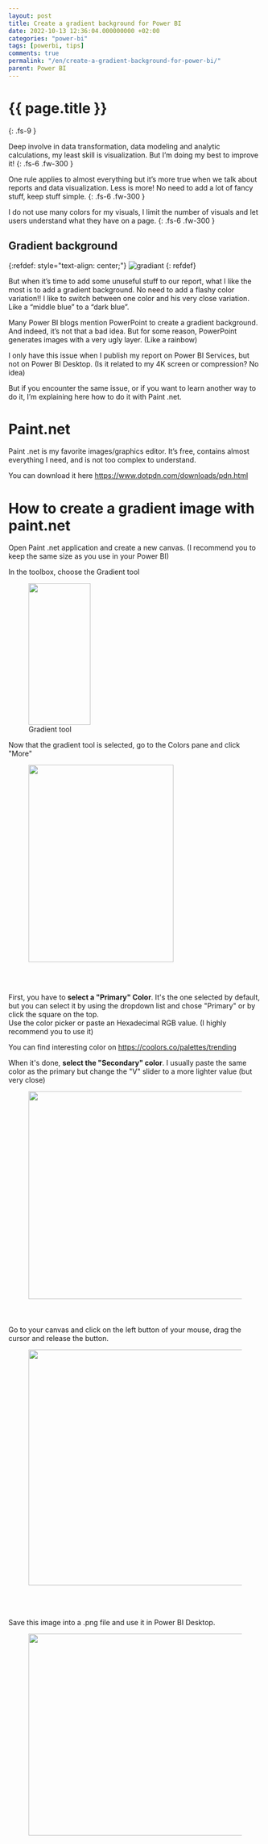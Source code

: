 ```yaml
---
layout: post
title: Create a gradient background for Power BI
date: 2022-10-13 12:36:04.000000000 +02:00
categories: "power-bi"
tags: [powerbi, tips]
comments: true
permalink: "/en/create-a-gradient-background-for-power-bi/"
parent: Power BI
---
```

# {{ page.title }}
{: .fs-9 }

Deep involve in data transformation, data modeling and analytic calculations, my least skill is visualization. But I’m doing my best to improve it!
{: .fs-6 .fw-300 }

One rule applies to almost everything but it’s more true when we talk about reports and data visualization.
Less is more! No need to add a lot of fancy stuff, keep stuff simple.
{: .fs-6 .fw-300 }

I do not use many colors for my visuals, I limit the number of visuals and let users understand what they have on a page.
{: .fs-6 .fw-300 }



## Gradient background

{:refdef: style="text-align: center;"}
![gradiant](../../assets/2022/10/gradiant.jpg)
{: refdef}

<p>But when it’s time to add some unuseful stuff to our report, what I like the most is to add a gradient background. No need to add a flashy color variation!! I like to switch between one color and his very close variation. Like a “middle blue” to a “dark blue”.</p>
<p><!-- /wp:paragraph --></p>
<p><!-- wp:paragraph --></p>
<p>Many Power BI blogs mention PowerPoint to create a gradient background. And indeed, it’s not that a bad idea. But for some reason, PowerPoint generates images with a very ugly layer. (Like a rainbow)</p>
<p><!-- /wp:paragraph --></p>
<p><!-- wp:paragraph --></p>
<p>I only have this issue when I publish my report on Power BI Services, but not on Power BI Desktop. (Is it related to my 4K screen or compression? No idea)</p>
<p><!-- /wp:paragraph --></p>
<p><!-- wp:paragraph --></p>
<p>But if you encounter the same issue, or if you want to learn another way to do it, I’m explaining here how to do it with Paint .net.</p>
<p><!-- /wp:paragraph --></p>
<p><!-- wp:block {"ref":5367} /--></p>
<p><!-- wp:heading {"level":1} --></p>
<h1>Paint.net</h1>
<p><!-- /wp:heading --></p>
<p><!-- wp:paragraph --></p>
<p>Paint .net is my favorite images/graphics editor. It’s free, contains almost everything I need, and is not too complex to understand.</p>
<p><!-- /wp:paragraph --></p>
<p><!-- wp:paragraph --></p>
<p>You can download it here <a href="https://www.dotpdn.com/downloads/pdn.html">https://www.dotpdn.com/downloads/pdn.html</a></p>
<p><!-- /wp:paragraph --></p>
<p><!-- wp:block {"ref":5367} /--></p>
<p><!-- wp:heading {"level":1} --></p>
<h1>How to create a gradient image with paint.net</h1>
<p><!-- /wp:heading --></p>
<p><!-- wp:paragraph --></p>
<p>Open Paint .net application and create a new canvas. (I recommend you to keep the same size as you use in your Power BI)</p>
<p><!-- /wp:paragraph --></p>
<p><!-- wp:paragraph --></p>
<p>In the toolbox, choose the Gradient tool</p>
<p><!-- /wp:paragraph --></p>
<p><!-- wp:image {"align":"center","id":5356,"width":123,"height":281,"sizeSlug":"full","linkDestination":"none"} --></p>
<figure class="wp-block-image aligncenter size-full is-resized"><img src="{{ site.baseurl }}/assets/2022/10/1.png" alt="" class="wp-image-5356" width="123" height="281" /><br />
<figcaption>Gradient tool</figcaption>
</figure>
<p><!-- /wp:image --></p>
<p><!-- wp:paragraph --></p>
<p>Now that the gradient tool is selected, go to the Colors pane and click "More"</p>
<p><!-- /wp:paragraph --></p>
<p><!-- wp:image {"align":"center","id":5357,"width":288,"height":391,"sizeSlug":"full","linkDestination":"none"} --></p>
<figure class="wp-block-image aligncenter size-full is-resized"><img src="{{ site.baseurl }}/assets/2022/10/2_Primary_Secondary.png" alt="" class="wp-image-5357" width="288" height="391" /></figure>
<p><!-- /wp:image --></p>
<p><!-- wp:spacer {"height":"33px"} --></p>
<div style="height:33px" aria-hidden="true" class="wp-block-spacer"></div>
<p><!-- /wp:spacer --></p>
<p><!-- wp:paragraph --></p>
<p>First, you have to <strong>select a "Primary" Color</strong>. It's the one selected by default, but you can select it by using the dropdown list and chose "Primary" or by click the square on the top.<br />Use the color picker or paste an Hexadecimal RGB value. (I highly recommend you to use it)</p>
<p><!-- /wp:paragraph --></p>
<p><!-- wp:paragraph --></p>
<p>You can find interesting color on <a href="https://coolors.co/palettes/trending">https://coolors.co/palettes/trending</a></p>
<p><!-- /wp:paragraph --></p>
<p><!-- wp:paragraph --></p>
<p>When it's done, <strong>select the "Secondary" color</strong>. I usually paste the same color as the primary but change the "V" slider to a more lighter value (but very close)</p>
<p><!-- /wp:paragraph --></p>
<p><!-- wp:image {"align":"center","id":5358,"width":484,"height":412,"sizeSlug":"full","linkDestination":"none"} --></p>
<figure class="wp-block-image aligncenter size-full is-resized"><img src="{{ site.baseurl }}/assets/2022/10/3_Hexa.png" alt="" class="wp-image-5358" width="484" height="412" /></figure>
<p><!-- /wp:image --></p>
<p><!-- wp:spacer {"height":"24px"} --></p>
<div style="height:24px" aria-hidden="true" class="wp-block-spacer"></div>
<p><!-- /wp:spacer --></p>
<p><!-- wp:paragraph --></p>
<p>Go to your canvas and click on the left button of your mouse, drag the cursor and release the button.</p>
<p><!-- /wp:paragraph --></p>
<p><!-- wp:image {"align":"center","id":5359,"width":622,"height":467,"sizeSlug":"large","linkDestination":"none"} --></p>
<figure class="wp-block-image aligncenter size-large is-resized"><img src="{{ site.baseurl }}/assets/2022/10/4_Draw-1024x770.png" alt="" class="wp-image-5359" width="622" height="467" /></figure>
<p><!-- /wp:image --></p>
<p><!-- wp:spacer {"height":"37px"} --></p>
<div style="height:37px" aria-hidden="true" class="wp-block-spacer"></div>
<p><!-- /wp:spacer --></p>
<p><!-- wp:paragraph --></p>
<p>Save this image into a .png file and use it in Power BI Desktop.</p>
<p><!-- /wp:paragraph --></p>
<p><!-- wp:image {"align":"center","id":5360,"width":666,"height":400,"sizeSlug":"large","linkDestination":"none"} --></p>
<figure class="wp-block-image aligncenter size-large is-resized"><img src="{{ site.baseurl }}/assets/2022/10/5_PowerBI-1024x615.png" alt="" class="wp-image-5360" width="666" height="400" /></figure>
<p><!-- /wp:image --></p>